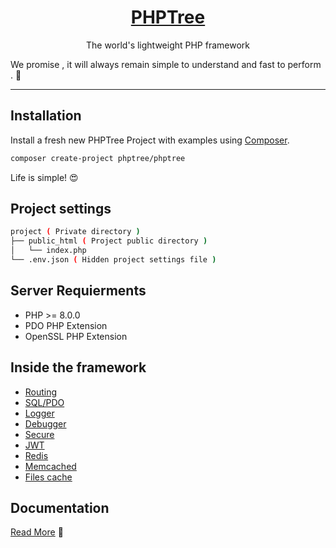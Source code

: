 <h1 align=center><a href="https://www.phptree.org">PHPTree</a></h1>


<p align=center>
The world's lightweight PHP framework
</p>

We promise , it will always remain simple to understand and fast to perform . 🫡 

-----

## Installation

Install a fresh new PHPTree Project with examples using <a href="https://getcomposer.org/" target="_blank">Composer</a>. 

```sh 
composer create-project phptree/phptree
```

Life is simple! 😍

## Project settings

```sh
project ( Private directory )
├── public_html ( Project public directory )
│   └── index.php 
└── .env.json ( Hidden project settings file ) 
```
## Server Requierments

 * PHP >= 8.0.0
 * PDO PHP Extension
 * OpenSSL PHP Extension

## Inside the framework

 * <a href="https://getcomposer.org#route_basics">Routing</a>
 * <a href="https://getcomposer.org#mysql_pdo">SQL/PDO</a>
 * <a href="https://getcomposer.org#env_logs">Logger</a>
 * <a href="https://getcomposer.org#debugger">Debugger</a>
 * <a href="https://getcomposer.org#secure_request">Secure</a>
 * <a href="https://getcomposer.org#secure_jwt">JWT</a>
 * <a href="https://getcomposer.org#caching_redis">Redis</a>
 * <a href="https://getcomposer.org#caching_memcached">Memcached</a>
 * <a href="https://getcomposer.org#caching_file">Files cache</a>
 

## Documentation

<a href="https://www.phptree.org">Read More</a> 📖

